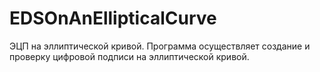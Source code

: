 # EDSOnAnEllipticalCurve
ЭЦП на эллиптической кривой.
Программа осуществляет создание и проверку цифровой подписи на эллиптической кривой.

